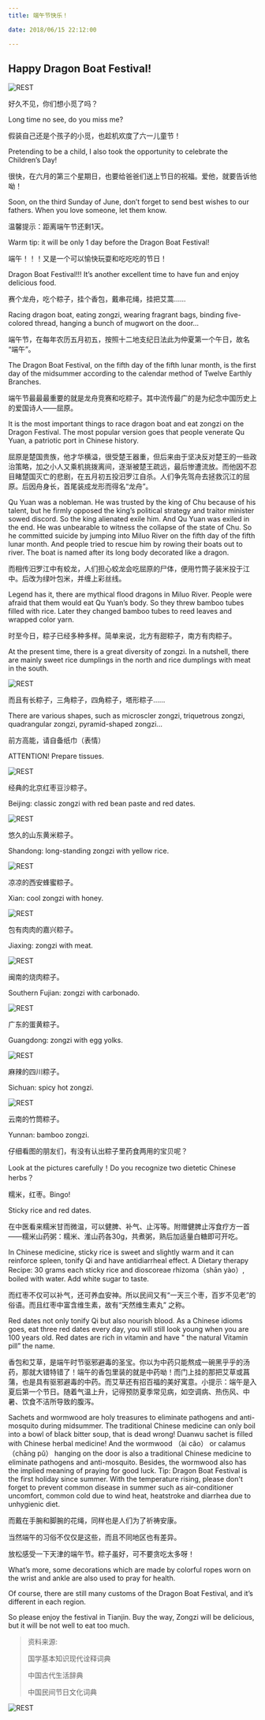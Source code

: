 ```yaml
---
title: 端午节快乐！

date: 2018/06/15 22:12:00

---
```


## Happy Dragon Boat Festival!


![REST](/img/20180724/0724000.jpg)

好久不见，你们想小觅了吗？

Long time no see, do you miss me?

假装自己还是个孩子的小觅，也趁机欢度了六一儿童节！

Pretending to be a child, I also took the opportunity to celebrate the Children’s Day!

很快，在六月的第三个星期日，也要给爸爸们送上节日的祝福。爱他，就要告诉他呦！

Soon, on the third Sunday of June, don’t forget to send best wishes to our fathers. When you love someone, let them know.

温馨提示：距离端午节还剩1天。

Warm tip: it will be only 1 day before the Dragon Boat Festival!

端午！！！又是一个可以愉快玩耍和吃吃吃的节日！

Dragon Boat Festival!!! It’s another excellent time to have fun and enjoy delicious food.

赛个龙舟，吃个粽子，挂个香包，戴串花绳，挂把艾蒿……

Racing dragon boat, eating zongzi, wearing fragrant bags, binding five-colored thread, hanging a bunch of mugwort on the door…

端午节，在每年农历五月初五，按照十二地支纪日法此为仲夏第一个午日，故名 “端午”。 

The Dragon Boat Festival, on the fifth day of the fifth lunar month, is the first day of the  midsummer according to the calendar method of Twelve Earthly Branches.

端午节最最最重要的就是龙舟竞赛和吃粽子。其中流传最广的是为纪念中国历史上的爱国诗人——屈原。

It is the most important things to race dragon boat and eat zongzi on the Dragon Festival. The most popular version goes that people venerate Qu Yuan, a patriotic port in Chinese history.

屈原是楚国贵族，他才华横溢，很受楚王器重，但后来由于坚决反对楚王的一些政治策略，加之小人又乘机挑拨离间，逐渐被楚王疏远，最后惨遭流放。而他因不忍目睹楚国灭亡的悲剧，在五月初五投汨罗江自杀。人们争先驾舟去拯救沉江的屈原。后因舟身长，首尾装成龙形而得名“龙舟”。

Qu Yuan was a nobleman. He was trusted by the king of Chu because of his talent, but he firmly opposed the king’s political strategy and traitor minister sowed discord. So the king alienated exile him. And Qu Yuan was exiled in the end. He was unbearable to witness the collapse of the state of Chu. So he committed suicide by jumping into Miluo River on the fifth day of the fifth lunar month. And people tried to rescue him by rowing their boats out to river. The boat is named after its long body decorated like a dragon.

而相传汨罗江中有蛟龙，人们担心蛟龙会吃屈原的尸体，便用竹筒子装米投于江中。后改为绿叶包米，并缠上彩丝线。

Legend has it, there are mythical flood dragons in Miluo River. People were afraid that them would eat Qu Yuan’s body. So they threw bamboo tubes filled with rice. Later they changed bamboo tubes to reed leaves and wrapped color yarn.

时至今日，粽子已经多种多样。简单来说，北方有甜粽子，南方有肉粽子。

At the present time, there is a great diversity of zongzi. In a nutshell, there are mainly sweet rice dumplings in the north and rice dumplings with meat in the south.

![REST](/img/20180724/0724001.png)

而且有长粽子，三角粽子，四角粽子，塔形粽子……

There are various shapes, such as microscler zongzi, triquetrous zongzi, quadrangular zongzi, pyramid-shaped zongzi…

前方高能，请自备纸巾（表情）

ATTENTION! Prepare tissues.

![REST](/img/20180724/0724002.png)

经典的北京红枣豆沙粽子。

Beijing: classic zongzi with red bean paste and red dates.

![REST](/img/20180724/0724003.png)

悠久的山东黄米粽子。

Shandong: long-standing zongzi with yellow rice.

![REST](/img/20180724/0724004.png)

凉凉的西安蜂蜜粽子。

Xian: cool zongzi with honey. 

![REST](/img/20180724/0724005.png)

包有肉肉的嘉兴粽子。

Jiaxing: zongzi with meat.

![REST](/img/20180724/0724006.png)

闽南的烧肉粽子。

Southern Fujian: zongzi with carbonado.

![REST](/img/20180724/0724007.png)

广东的蛋黄粽子。

Guangdong: zongzi with egg yolks.

![REST](/img/20180724/0724008.png)

麻辣的四川粽子。

Sichuan: spicy hot zongzi.

![REST](/img/20180724/0724009.png)

云南的竹筒粽子。

Yunnan: bamboo zongzi.

仔细看图的朋友们，有没有认出粽子里药食两用的宝贝呢？

Look at the pictures carefully！Do you recognize two dietetic Chinese herbs？

糯米，红枣。Bingo! 

Sticky rice and red dates.

在中医看来糯米甘而微温，可以健脾、补气、止泻等。附赠健脾止泻食疗方一首——糯米山药粥：糯米、淮山药各30g，共煮粥，熟后加适量白糖即可开吃。

In Chinese medicine, sticky rice is sweet and slightly warm and it can reinforce spleen, tonify Qi and have antidiarrheal effect. A Dietary therapy Recipe: 30 grams each sticky rice and dioscoreae rhizoma（shān yào）, boiled with water. Add white sugar to taste.

而红枣不仅可以补气，还可养血安神。所以民间又有“一天三个枣，百岁不见老”的俗语。而且红枣中富含维生素，故有“天然维生素丸” 之称。

Red dates not only tonify Qi but also nourish blood. As a Chinese idioms goes, eat three red dates every day, you will still look young when you are 100 years old. Red dates are rich in vitamin and have " the natural Vitamin pill” the name.

香包和艾草，是端午时节驱邪避毒的圣宝。你以为中药只能熬成一碗黑乎乎的汤药，那就大错特错了！端午的香包里装的就是中药呦！而门上挂的那把艾草或菖蒲，也是具有驱邪避毒的中药。而艾草还有招百福的美好寓意。小提示：端午是入夏后第一个节日。随着气温上升，记得预防夏季常见病，如空调病、热伤风、中暑、饮食不洁所导致的腹泻。

Sachets and wormwood are holy treasures to eliminate pathogens and anti-mosquito during midsummer. The traditional Chinese medicine can only boil into a bowl of black bitter soup, that is dead wrong! Duanwu sachet is filled with Chinese herbal medicine! And the wormwood （ài cǎo） or calamus     （chāng pǔ） hanging on the door is also a traditional Chinese medicine to eliminate pathogens and anti-mosquito. Besides, the wormwood also has the implied meaning of praying for good luck. Tip: Dragon Boat Festival is the first holiday since summer. With the temperature rising, please don't forget to prevent common disease in summer such as air-conditioner uncomfort, common cold due to wind heat, heatstroke and diarrhea due to unhygienic diet.

而戴在手腕和脚腕的花绳，同样也是人们为了祈祷安康。

当然端午的习俗不仅仅是这些，而且不同地区也有差异。

放松感受一下天津的端午节。粽子虽好，可不要贪吃太多呀！

What’s more, some decorations which are made by colorful ropes worn on the wrist and ankle are also used to pray for health.

Of course, there are still many customs of the Dragon Boat Festival, and it’s different in each region.

So please enjoy the festival in Tianjin. Buy the way, Zongzi will be delicious, but it will be not well to eat too much.  

> 资料来源:
> 
> 国学基本知识现代诠释词典
> 
> 中国古代生活辞典
> 
> 中国民间节日文化词典

![REST](/img/weixin-ChaseTCM.jpg)